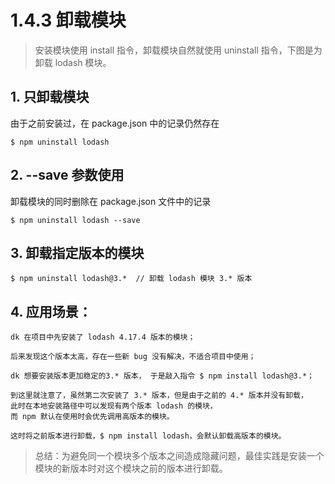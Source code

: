 # 1.4.3 卸载模块

> 安装模块使用 install 指令，卸载模块自然就使用 uninstall 指令，下图是为卸载 lodash 模块。

## 1. 只卸载模块

由于之前安装过，在 package.json 中的记录仍然存在

```
$ npm uninstall lodash
```

## 2. --save 参数使用

卸载模块的同时删除在 package.json 文件中的记录

```
$ npm uninstall lodash --save
```

## 3. 卸载指定版本的模块

```
$ npm uninstall lodash@3.*  // 卸载 lodash 模块 3.* 版本
```


## 4. 应用场景：

    dk 在项目中先安装了 lodash 4.17.4 版本的模块；
    
    后来发现这个版本太高，存在一些新 bug 没有解决，不适合项目中使用；

    dk 想要安装版本更加稳定的3.* 版本， 于是敲入指令 $ npm install lodash@3.*；

    到这里就注意了，虽然第二次安装了 3.* 版本，但是由于之前的 4.* 版本并没有卸载，
    此时在本地安装路径中可以发现有两个版本 lodash 的模块，
    而 npm 默认在使用时会优先调用高版本的模块。

    这时将之前版本进行卸载，$ npm install lodash，会默认卸载高版本的模块。

> 总结：为避免同一个模块多个版本之间造成隐藏问题，最佳实践是安装一个模块的新版本时对这个模块之前的版本进行卸载。